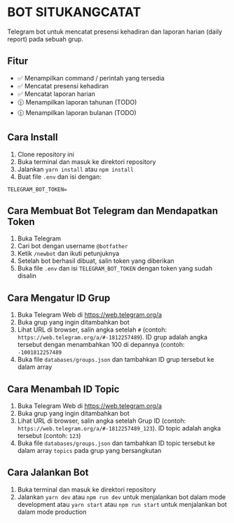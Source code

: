 # BOT SITUKANGCATAT
Telegram bot untuk mencatat presensi kehadiran dan laporan harian (daily report) pada sebuah grup.

## Fitur
- ✅ Menampilkan command / perintah yang tersedia
- ✅ Mencatat presensi kehadiran
- ✅ Mencatat laporan harian
- 🕦 Menampilkan laporan tahunan (TODO)
- 🕦 Menampilkan laporan bulanan (TODO)


## Cara Install
1. Clone repository ini
2. Buka terminal dan masuk ke direktori repository
3. Jalankan `yarn install` atau `npm install`
4. Buat file `.env` dan isi dengan:
```
TELEGRAM_BOT_TOKEN=
```

## Cara Membuat Bot Telegram dan Mendapatkan Token
1. Buka Telegram
2. Cari bot dengan username `@botfather`
3. Ketik `/newbot` dan ikuti petunjuknya
4. Setelah bot berhasil dibuat, salin token yang diberikan
5. Buka file `.env` dan isi `TELEGRAM_BOT_TOKEN` dengan token yang sudah disalin

## Cara Mengatur ID Grup
1. Buka Telegram Web di https://web.telegram.org/a
2. Buka grup yang ingin ditambahkan bot
3. Lihat URL di browser, salin angka setelah `#` (contoh: `https://web.telegram.org/a/#-1812257489`). ID grup adalah angka tersebut dengan menambahkan 100 di depannya (contoh: `-1001812257489`
4. Buka file `databases/groups.json` dan tambahkan ID grup tersebut ke dalam array

## Cara Menambah ID Topic
1. Buka Telegram Web di https://web.telegram.org/a
2. Buka grup yang ingin ditambahkan bot
3. Lihat URL di browser, salin angka setelah Grup ID (contoh: `https://web.telegram.org/a/#-1812257489_123`). ID topic adalah angka tersebut (contoh: `123`)
4. Buka file `databases/groups.json` dan tambahkan ID topic tersebut ke dalam array `topics` pada grup yang bersangkutan

## Cara Jalankan Bot
1. Buka terminal dan masuk ke direktori repository
2. Jalankan `yarn dev` atau `npm run dev` untuk menjalankan bot dalam mode development atau `yarn start` atau `npm run start` untuk menjalankan bot dalam mode production